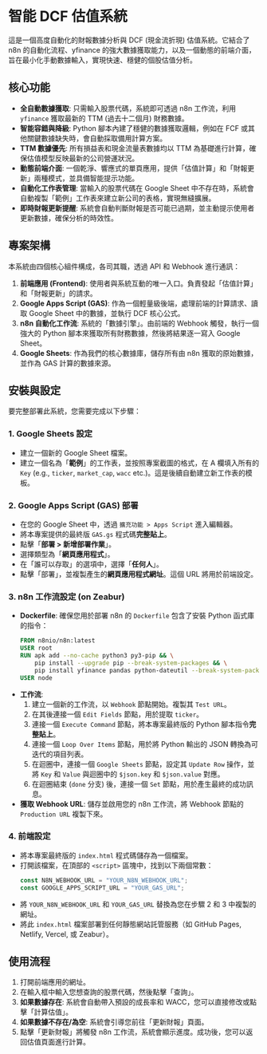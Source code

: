# 智能 DCF 估值系統

這是一個高度自動化的財報數據分析與 DCF (現金流折現) 估值系統。它結合了 n8n 的自動化流程、yfinance 的強大數據獲取能力，以及一個動態的前端介面，旨在最小化手動數據輸入，實現快速、穩健的個股估值分析。

## 核心功能

*   **全自動數據獲取**: 只需輸入股票代碼，系統即可透過 n8n 工作流，利用 `yfinance` 獲取最新的 TTM (過去十二個月) 財務數據。
*   **智能容錯與降級**: Python 腳本內建了穩健的數據獲取邏輯，例如在 FCF 或其他關鍵數據缺失時，會自動採取備用計算方案。
*   **TTM 數據優先**: 所有損益表和現金流量表數據均以 TTM 為基礎進行計算，確保估值模型反映最新的公司營運狀況。
*   **動態前端介面**: 一個乾淨、響應式的單頁應用，提供「估值計算」和「財報更新」兩種模式，並具備智能提示功能。
*   **自動化工作表管理**: 當輸入的股票代碼在 Google Sheet 中不存在時，系統會自動複製「範例」工作表來建立新公司的表格，實現無縫擴展。
*   **即時財報更新提醒**: 系統會自動判斷財報是否可能已過期，並主動提示使用者更新數據，確保分析的時效性。

## 專案架構

本系統由四個核心組件構成，各司其職，透過 API 和 Webhook 進行通訊：
1.  **前端應用 (Frontend)**: 使用者與系統互動的唯一入口。負責發起「估值計算」和「財報更新」的請求。
2.  **Google Apps Script (GAS)**: 作為一個輕量級後端，處理前端的計算請求、讀取 Google Sheet 中的數據，並執行 DCF 核心公式。
3.  **n8n 自動化工作流**: 系統的「數據引擎」。由前端的 Webhook 觸發，執行一個強大的 Python 腳本來獲取所有財務數據，然後將結果逐一寫入 Google Sheet。
4.  **Google Sheets**: 作為我們的核心數據庫，儲存所有由 n8n 獲取的原始數據，並作為 GAS 計算的數據來源。

## 安裝與設定

要完整部署此系統，您需要完成以下步驟：

### 1. Google Sheets 設定
- 建立一個新的 Google Sheet 檔案。
- 建立一個名為「**範例**」的工作表，並按照專案截圖的格式，在 A 欄填入所有的 `Key` (e.g., `ticker`, `market_cap`, `wacc` etc.)。這是後續自動建立新工作表的模板。

### 2. Google Apps Script (GAS) 部署
- 在您的 Google Sheet 中，透過 `擴充功能 > Apps Script` 進入編輯器。
- 將本專案提供的最終版 `GAS.gs` 程式碼**完整貼上**。
- 點擊「**部署 > 新增部署作業**」。
- 選擇類型為「**網頁應用程式**」。
- 在「誰可以存取」的選項中，選擇「**任何人**」。
- 點擊「部署」，並複製產生的**網頁應用程式網址**。這個 URL 將用於前端設定。

### 3. n8n 工作流設定 (on Zeabur)
- **Dockerfile**: 確保您用於部署 n8n 的 `Dockerfile` 包含了安裝 Python 函式庫的指令：
  ```dockerfile
  FROM n8nio/n8n:latest
  USER root
  RUN apk add --no-cache python3 py3-pip && \
      pip install --upgrade pip --break-system-packages && \
      pip install yfinance pandas python-dateutil --break-system-packages
  USER node
  ```
- **工作流**:
    1.  建立一個新的工作流，以 `Webhook` 節點開始。複製其 `Test URL`。
    2.  在其後連接一個 `Edit Fields` 節點，用於提取 `ticker`。
    3.  連接一個 `Execute Command` 節點，將本專案最終版的 Python 腳本指令**完整貼上**。
    4.  連接一個 `Loop Over Items` 節點，用於將 Python 輸出的 JSON 轉換為可迭代的項目列表。
    5.  在迴圈中，連接一個 `Google Sheets` 節點，設定其 `Update Row` 操作，並將 `Key` 和 `Value` 與迴圈中的 `$json.key` 和 `$json.value` 對應。
    6.  在迴圈結束 (`done` 分支) 後，連接一個 `Set` 節點，用於產生最終的成功訊息。
- **獲取 Webhook URL**: 儲存並啟用您的 n8n 工作流，將 Webhook 節點的 `Production URL` 複製下來。

### 4. 前端設定
- 將本專案最終版的 `index.html` 程式碼儲存為一個檔案。
- 打開該檔案，在頂部的 `<script>` 區塊中，找到以下兩個常數：
  ```javascript
  const N8N_WEBHOOK_URL = "YOUR_N8N_WEBHOOK_URL";
  const GOOGLE_APPS_SCRIPT_URL = "YOUR_GAS_URL";
  ```
- 將 `YOUR_N8N_WEBHOOK_URL` 和 `YOUR_GAS_URL` 替換為您在步驟 2 和 3 中複製的網址。
- 將此 `index.html` 檔案部署到任何靜態網站託管服務（如 GitHub Pages, Netlify, Vercel, 或 Zeabur）。

## 使用流程

1.  打開前端應用的網址。
2.  在輸入框中輸入您想查詢的股票代碼，然後點擊「查詢」。
3.  **如果數據存在**: 系統會自動帶入預設的成長率和 WACC，您可以直接修改或點擊「計算估值」。
4.  **如果數據不存在/為空**: 系統會引導您前往「更新財報」頁面。
5.  點擊「更新財報」將觸發 n8n 工作流，系統會顯示進度。成功後，您可以返回估值頁面進行計算。

